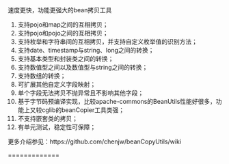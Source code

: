 速度更快，功能更强大的bean拷贝工具
<ol>
	<li>支持pojo和map之间的互相拷贝；</li>
 	<li>支持pojo和pojo之间的互相拷贝；</li>
	<li>支持枚举和字符串间的互相拷贝，并支持自定义枚举值的识别方法；</li>
	<li>支持date、timestamp与string、long之间的转换；</li>
	<li>支持基本类型和封装类之间的转换；</li>
	<li>支持数值型之间以及数值型与string之间的转换；</li>
	<li>支持数组的转换；</li>
	<li>可扩展其他自定义字段映射；</li>
	<li>单个字段无法拷贝不抛异常且不影响其他字段；</li>
	<li>基于字节码预编译实现，比较apache-commons的BeanUtils性能好很多，功能上又较cglib的beanCopier工具类强；</li>
	<li>不支持嵌套类的拷贝；</li>
	<li>有单元测试，稳定性可保障；</li>
</ol>

<p>更多介绍参见：https://github.com/chenjw/beanCopyUtils/wiki</p>

=============
